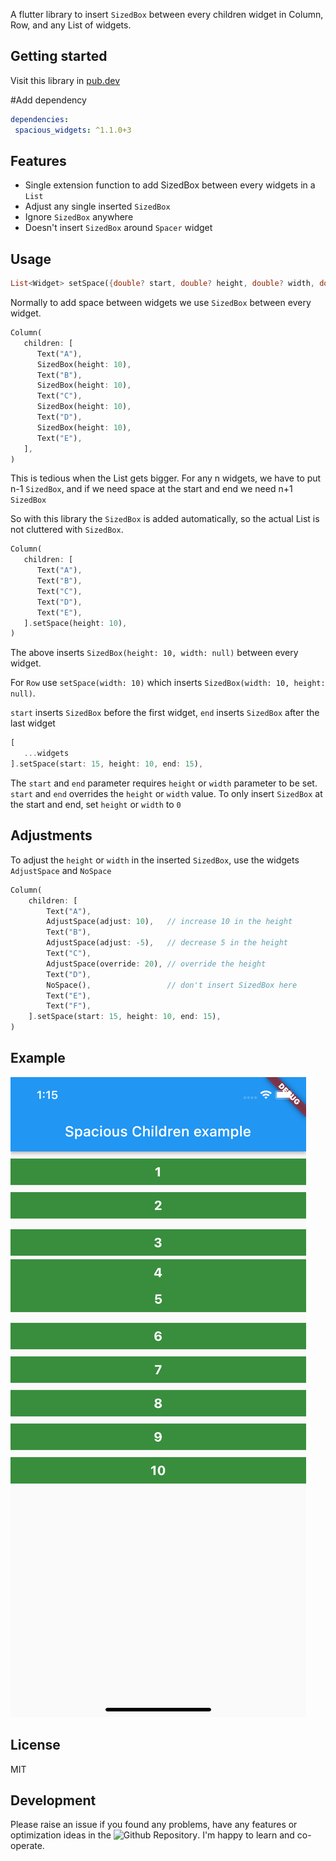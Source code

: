 A flutter library to insert `SizedBox` between every children widget in Column, Row, and any List of widgets.

## Getting started

Visit this library in [pub.dev](https://pub.dev/packages/spacious_widgets)

#Add dependency
```yaml  
dependencies:  
 spacious_widgets: ^1.1.0+3
 ```  

## Features

* Single extension function to add SizedBox between every widgets in a `List`
* Adjust any single inserted `SizedBox`
* Ignore `SizedBox` anywhere
* Doesn't insert `SizedBox` around `Spacer` widget

## Usage

```dart  
List<Widget> setSpace({double? start, double? height, double? width, double? end});  
```  

Normally to add space between widgets we use `SizedBox` between every widget.

```dart  
Column(  
   children: [
      Text("A"),
      SizedBox(height: 10),
      Text("B"),
      SizedBox(height: 10),
      Text("C"),
      SizedBox(height: 10),
      Text("D"),
      SizedBox(height: 10),
      Text("E"),
   ],
)  
```  

This is tedious when the List gets bigger. For any n widgets, we have to put n-1 `SizedBox`, and if we need space at the start and end we need n+1 `SizedBox`

So with this library the `SizedBox` is added automatically, so the actual List is not cluttered with `SizedBox`.

```dart  
Column(  
   children: [
      Text("A"),
      Text("B"),
      Text("C"),
      Text("D"),
      Text("E"),
   ].setSpace(height: 10),
)  
```  

The above inserts `SizedBox(height: 10, width: null)` between every widget.

For `Row` use `setSpace(width: 10)` which inserts `SizedBox(width: 10, height: null)`.

`start` inserts `SizedBox` before the first widget, `end` inserts `SizedBox` after the last widget

```dart  
[  
   ...widgets
].setSpace(start: 15, height: 10, end: 15),  
```  

The `start` and `end` parameter requires `height` or `width` parameter to be set.  
`start` and `end` overrides the `height` or `width` value.
To only insert `SizedBox` at the start and end, set `height` or `width` to `0`

## Adjustments

To adjust the `height` or `width` in the inserted `SizedBox`, use the widgets `AdjustSpace` and `NoSpace`

```dart  
Column(  
    children: [
        Text("A"),
        AdjustSpace(adjust: 10),   // increase 10 in the height
        Text("B"),
        AdjustSpace(adjust: -5),   // decrease 5 in the height
        Text("C"),  
        AdjustSpace(override: 20), // override the height
        Text("D"),
        NoSpace(),                 // don't insert SizedBox here
        Text("E"),
        Text("F"),
    ].setSpace(start: 15, height: 10, end: 15),
)  
```  

## Example
![](screenshot.png)

## License

MIT

## Development

Please raise an issue if you found any problems, have any features or optimization ideas in the ![Github Repository](https://github.com/alraj-dev/spacious_widgets). I'm happy to learn and co-operate.